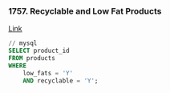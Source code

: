 ### 1757. Recyclable and Low Fat Products

[Link](https://leetcode.com/problems/recyclable-and-low-fat-products/description/?envType=study-plan-v2&envId=top-sql-50)

```sql
// mysql
SELECT product_id
FROM products
WHERE
    low_fats = 'Y'
    AND recyclable = 'Y';
```
